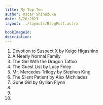 ```yaml
---
title: My Top Ten
author: Oscar Shinozuka
date: 5/20/2023
layout: ../layouts/BlogPost.astro

bookImageId: 
description: 
---
```


1. Devotion to Suspect X by Keigo Higashino
2. A Nearly Normal Family 
3. The Girl With the Dragon Tattoo
4. The Guest List by Lucy Foley
5. Mr. Mercedes Trilogy by Stephen King
6. The Silent Patient by Alex Michilades
7. Gone Girl by Gyllian Flynn
8.
9.
10.